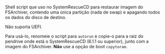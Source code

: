 Shell script que uso no SystemRescueCD para restaurar imagem do FSArchiver, contendo uma única partição (nada de swap) e apagando todos os dados do disco de destino.

Não suporta UEFI.

Para usá-lo, renomeie o script para `autorun` e copie-o para a raiz do pendrive onde está o SystemRescueCD (6.1.1 ou superior), junto com a imagem do FSArchiver. **Não** use a opção de boot `copytoram`.
